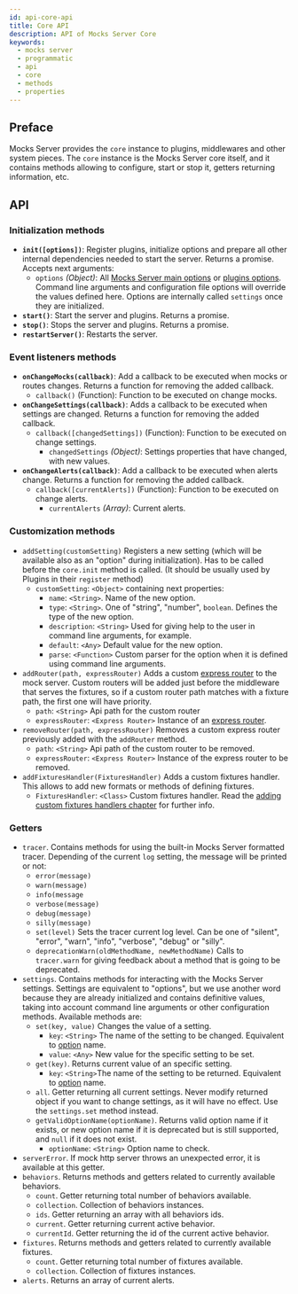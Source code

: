 ```yaml
---
id: api-core-api
title: Core API
description: API of Mocks Server Core
keywords:
  - mocks server
  - programmatic
  - api
  - core
  - methods
  - properties
---
```


## Preface

Mocks Server provides the `core` instance to plugins, middlewares and other system pieces. The `core` instance is the Mocks Server core itself, and it contains methods allowing to configure, start or stop it, getters returning information, etc.

## API

### Initialization methods

* __`init([options])`__: Register plugins, initialize options and prepare all other internal dependencies needed to start the server. Returns a promise. Accepts next arguments:
  * `options` _(Object)_: All [Mocks Server main options](configuration-options.md#main-options) or [plugins options](configuration-options.md#plugins-options). Command line arguments and configuration file options will override the values defined here. Options are internally called `settings` once they are initialized.
* __`start()`__: Start the server and plugins. Returns a promise.
* __`stop()`__: Stops the server and plugins. Returns a promise.
* __`restartServer()`__: Restarts the server.

### Event listeners methods

* __`onChangeMocks(callback)`__: Add a callback to be executed when mocks or routes changes. Returns a function for removing the added callback.
  * `callback()` (Function): Function to be executed on change mocks.
* __`onChangeSettings(callback)`__: Adds a callback to be executed when settings are changed. Returns a function for removing the added callback.
  * `callback([changedSettings])` (Function): Function to be executed on change settings.
    * `changedSettings` _(Object)_: Settings properties that have changed, with new values.
* __`onChangeAlerts(callback)`__: Add a callback to be executed when alerts change. Returns a function for removing the added callback.
  * `callback([currentAlerts])` (Function): Function to be executed on change alerts.
    * `currentAlerts` _(Array)_: Current alerts.

### Customization methods

* `addSetting(customSetting)` Registers a new setting (which will be available also as an "option" during initialization). Has to be called before the `core.init` method is called. (It should be usually used by Plugins in their `register` method)
  * `customSetting`: `<Object>` containing next properties:
    * `name`: `<String>`. Name of the new option.
    * `type`: `<String>`. One of "string", "number", `boolean`. Defines the type of the new option.
    * `description`: `<String>` Used for giving help to the user in command line arguments, for example.
    * `default`: `<Any>` Default value for the new option.
    * `parse`: `<Function>` Custom parser for the option when it is defined using command line arguments.
* `addRouter(path, expressRouter)` Adds a custom [express router](https://expressjs.com/es/guide/routing.html) to the mock server. Custom routers will be added just before the middleware that serves the fixtures, so if a custom router path matches with a fixture path, the first one will have priority.
    * `path`: `<String>` Api path for the custom router
    * `expressRouter`: `<Express Router>` Instance of an [express router](https://expressjs.com/es/guide/routing.html).
* `removeRouter(path, expressRouter)` Removes a custom express router previously added with the `addRouter` method.
    * `path`: `<String>` Api path of the custom router to be removed.
    * `expressRouter`: `<Express Router>` Instance of the express router to be removed.
* `addFixturesHandler(FixturesHandler)` Adds a custom fixtures handler. This allows to add new formats or methods of defining fixtures.
    * `FixturesHandler`: `<Class>` Custom fixtures handler. Read the [adding custom fixtures handlers chapter](advanced-custom-route-handlers.md) for further info.

### Getters

* `tracer`. Contains methods for using the built-in Mocks Server formatted tracer. Depending of the current `log` setting, the message will be printed or not:
  * `error(message)`
  * `warn(message)`
  * `info(message`
  * `verbose(message)`
  * `debug(message)`
  * `silly(message)`
  * `set(level)` Sets the tracer current log level. Can be one of "silent", "error", "warn", "info", "verbose", "debug" or "silly".
  * `deprecationWarn(oldMethodName, newMethodName)` Calls to `tracer.warn` for giving feedback about a method that is going to be deprecated.
* `settings`. Contains methods for interacting with the Mocks Server settings. Settings are equivalent to "options", but we use another word because they are already initialized and contains definitive values, taking into account command line arguments or other configuration methods. Available methods are:
  * `set(key, value)` Changes the value of a setting.
    * `key`: `<String>` The name of the setting to be changed. Equivalent to [option](configuration-options.md#main-options) name.
    * `value`: `<Any>` New value for the specific setting to be set.
  * `get(key)`. Returns current value of an specific setting.
    * `key`: `<String>`The name of the setting to be returned. Equivalent to [option](configuration-options.md#main-options) name.
  * `all`. Getter returning all current settings. Never modify returned object if you want to change settings, as it will have no effect. Use the `settings.set` method instead.
  * `getValidOptionName(optionName)`. Returns valid option name if it exists, or new option name if it is deprecated but is still supported, and `null` if it does not exist.
    * `optionName`: `<String>` Option name to check.
* `serverError`. If mock http server throws an unexpected error, it is available at this getter.
* `behaviors`. Returns methods and getters related to currently available behaviors.
  * `count`. Getter returning total number of behaviors available.
  * `collection`. Collection of behaviors instances.
  * `ids`. Getter returning an array with all behaviors ids.
  * `current`. Getter returning current active behavior.
  * `currentId`. Getter returning the id of the current active behavior.
* `fixtures`. Returns methods and getters related to currently available fixtures.
  * `count`. Getter returning total number of fixtures available.
  * `collection`. Collection of fixtures instances.
* `alerts`. Returns an array of current alerts.
